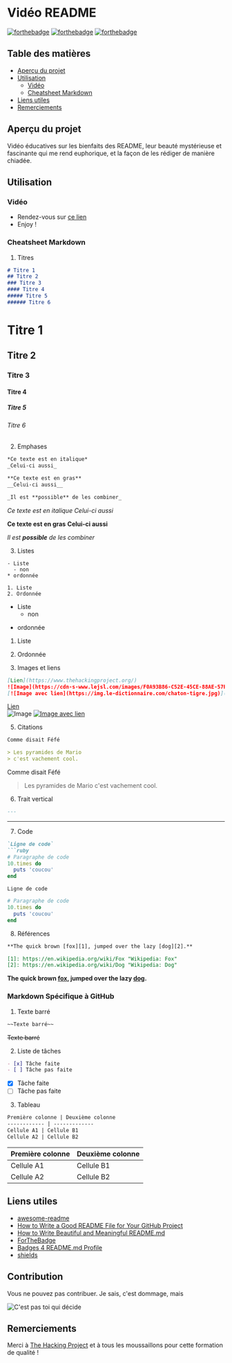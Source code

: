 # Vidéo README

[![forthebadge](https://forthebadge.com/images/badges/made-with-markdown.svg)](https://forthebadge.com)
[![forthebadge](https://forthebadge.com/images/badges/built-with-love.svg)](https://forthebadge.com)
[![forthebadge](https://forthebadge.com/images/badges/for-you.svg)](https://forthebadge.com)

## Table des matières

- [Aperçu du projet](#aperçu-du-projet)
- [Utilisation](#utilisation)
  - [Vidéo](#vidéo)
  - [Cheatsheet Markdown](#cheatsheet-markdown)
- [Liens utiles](#liens-utiles)
- [Remerciements](#remerciements)


## Aperçu du projet

Vidéo éducatives sur les bienfaits des README, leur beauté mystérieuse et fascinante qui me rend euphorique, et la façon de les rédiger de manière chiadée.

## Utilisation

### Vidéo

  - Rendez-vous sur [ce lien](https://youtu.be/zQlRNekwb14)
  - Enjoy !

### Cheatsheet Markdown

1. Titres

```markdown
# Titre 1
## Titre 2
### Titre 3
#### Titre 4
##### Titre 5
###### Titre 6
```

# Titre 1
## Titre 2
### Titre 3
#### Titre 4
##### Titre 5
###### Titre 6

2. Emphases

```markdown
*Ce texte est en italique*
_Celui-ci aussi_

**Ce texte est en gras**
__Celui-ci aussi__

_Il est **possible** de les combiner_
```

*Ce texte est en italique*
_Celui-ci aussi_

**Ce texte est en gras**
__Celui-ci aussi__

_Il est **possible** de les combiner_

3. Listes

```
- Liste
  - non
* ordonnée

1. Liste
2. Ordonnée
```

- Liste
  - non
* ordonnée

1. Liste
2. Ordonnée

4. Images et liens

```markdown
[Lien](https://www.thehackingproject.org/)
![Image](https://cdn-s-www.lejsl.com/images/F0A93B86-C52E-45CE-88AE-57F3FC5BCFDF/NW_detail_M/title-1594060436.jpg)
[![Image avec lien](https://img.le-dictionnaire.com/chaton-tigre.jpg)](https://www.youtube.com/watch?v=dQw4w9WgXcQ)
```

[Lien](https://www.thehackingproject.org/)<br/>
![Image](https://cdn-s-www.lejsl.com/images/F0A93B86-C52E-45CE-88AE-57F3FC5BCFDF/NW_detail_M/title-1594060436.jpg)
[![Image avec lien](https://img.le-dictionnaire.com/chaton-tigre.jpg)](https://www.youtube.com/watch?v=dQw4w9WgXcQ)

5. Citations

```markdown
Comme disait Féfé

> Les pyramides de Mario
> c'est vachement cool.
```

Comme disait Féfé

> Les pyramides de Mario
> c'est vachement cool.

6. Trait vertical

```markdown
---
```

---

7. Code

```markdown
`Ligne de code`
```ruby
# Paragraphe de code
10.times do
  puts 'coucou'
end
```

`Ligne de code`
```ruby
# Paragraphe de code
10.times do
  puts 'coucou'
end
```

8. Références

```markdown
**The quick brown [fox][1], jumped over the lazy [dog][2].**

[1]: https://en.wikipedia.org/wiki/Fox "Wikipedia: Fox"
[2]: https://en.wikipedia.org/wiki/Dog "Wikipedia: Dog"
```

**The quick brown [fox][1], jumped over the lazy [dog][2].**

[1]: https://en.wikipedia.org/wiki/Fox "Wikipedia: Fox"
[2]: https://en.wikipedia.org/wiki/Dog "Wikipedia: Dog"

### Markdown Spécifique à GitHub

1. Texte barré

```markdown
~~Texte barré~~
```

~~Texte barré~~

2. Liste de tâches

```markdown
- [x] Tâche faite
- [ ] Tâche pas faite
```

- [x] Tâche faite
- [ ] Tâche pas faite

3. Tableau

```markdown
Première colonne | Deuxième colonne
------------ | -------------
Cellule A1 | Cellule B1
Cellule A2 | Cellule B2
```

Première colonne | Deuxième colonne
------------ | -------------
Cellule A1 | Cellule B1
Cellule A2 | Cellule B2

## Liens utiles

- [awesome-readme](https://github.com/matiassingers/awesome-readme)
- [How to Write a Good README File for Your GitHub Project](https://www.freecodecamp.org/news/how-to-write-a-good-readme-file/)
- [How to Write Beautiful and Meaningful README.md](https://dev.to/silentlad/how-to-write-beautiful-and-meaningful-readme-md-jp3)
- [ForTheBadge](https://forthebadge.com/)
- [Badges 4 README.md Profile](https://github.com/alexandresanlim/Badges4-README.md-Profile)
- [shields](https://shields.io)

## Contribution

Vous ne pouvez pas contribuer. Je sais, c'est dommage, mais

![C'est pas toi qui décide](https://c.tenor.com/CUWQiY7ldMoAAAAC/fanta-pas-toi-qui-d%C3%A9cide.gif)

## Remerciements

Merci à [The Hacking Project](https://www.thehackingproject.org/) et à tous les moussaillons pour cette formation de qualité !
